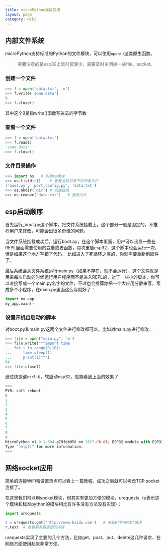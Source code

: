 ```yaml
---
title: microPython高级应用
layout: page
category: wiki
---
```

## 内部文件系统
microPython支持标准的Python的文件模块，可以使用`open()`这类原生函数。

> 需要注意的是esp32上实时资源少，需要及时关闭掉一些file、socket。

### 创建一个文件

```python
>>> f = open('data.txt', 'w')
>>> f.write('some data')
9
>>> f.close()
```

其中这个9是指write()函数写进去的字节数

### 查看一个文件

```python
>>> f = open('data.txt')
>>> f.read()
'some data'
>>> f.close()
```

### 文件目录操作

```python
>>> import os   # 引用os模块
>>> os.listdir()    # 查看当前目录下的所有文件
['boot.py', 'port_config.py', 'data.txt']
>>> os.mkdir('dir') # 创建目录
>>> os.remove('data.txt')   # 删除文件
```

## esp启动顺序

首先运行_boot.py这个脚本，把文件系统挂载上，这个部分一般是固定的，不推荐用户来修改，可能会出很多奇怪的问题。

当文件系统挂载成功后，运行boot.py，在这个脚本里面，用户可以设置一些在REPL里面需要使用的变量或者函数，每次重启esp32，这个脚本也会运行一次，但是如果这个地方写错了代码， 比如进入了死循环之类的，你就需要重新刷固件了。

最后系统会从文件系统运行main.py（如果不存在，就不会运行），这个文件就是用来每次启动的时候运行用户程序而不是进入REPL的，对于一些小的脚本，你可以直接写成一个main.py名字的文件，不过也会推荐你把一个大应用分散来写，写成多个小程序，在main.py里面这么写就好了：

```python
import my_app
my_app.main()
```

### 设置开机自启动的脚本

对boot.py和main.py这两个文件进行修改都可以，比如对main.py进行修改：

```python
>>> file = open("main.py", 'w')
>>> file.write("""import time
... for i in range(0,10):
...     time.sleep(1)
...     print(i)""")
64
>>> file.close()
```

通过快捷键`ctrl+D`，软启动esp32，就能看到上面的效果了

```python
>>>
PYB: soft reboot
0
1
2
3
4
5
6
7
8
9
MicroPython v1.9.1-394-g79feb956 on 2017-08-03; ESP32 module with ESP32
Type "help()" for more information.
>>>
```

## 网络socket应用
简单的连接WiFi和设置热点可以看上一篇教程，成功之后就可以考虑TCP socket连接了。

在这里我们可以用socket模块，但其实有更加方便的模块，urequests（u表示这个模块和标准python的模块相比有许多没有方法没有实现）：

```python
import urequests

r = urequests.get('http://www.baidu.com')   # 发起HTTP的GET请求
r.text  # 查看服务器返回的内容
```

urequests实现了主要的几个方法，比如get、post、put、delete这几种请求，在网络方面使用起来非常方便。
